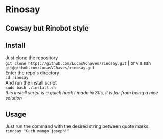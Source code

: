 # Rinosay

## Cowsay but Rinobot style 

## Install
Just clone the repository  
`git clone https://github.com/LucasVChaves/rinosay.git` | or via ssh `git@github.com:LucasVChaves/rinosay.git`  
Enter the repo's directory  
`cd rinosay`  
And run the install script  
`sudo bash ./install.sh`  
*this install script is a quick hack I made in 30s, it is far from being a nice solution*  

## Usage
Just run the command with the desired string between quote marks:  
`rinosay "Ouch mango joseph!"  `
